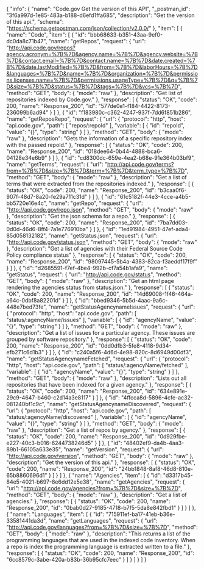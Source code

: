 {
  "info": {
    "name": "Code.gov Get the version of this API",
    "_postman_id": "3f6a997d-1e85-483a-b188-d6efd1ffa685",
    "description": "Get the version of this api.",
    "schema": "https://schema.getpostman.com/json/collection/v2.0.0/"
  },
  "item": [
    {
      "name": "Code",
      "item": [
        {
          "id": "bbb68633-b351-43aa-9ef0-dc0da8c71b47",
          "name": "getRepos",
          "request": {
            "url": "http://api.code.gov/repos?agency.acronym=%7B%7D&agency.name=%7B%7D&agency.website=%7B%7D&contact.email=%7B%7D&contact.name=%7B%7D&date.created=%7B%7D&date.lastModified=%7B%7D&from=%7B%7D&laborHours=%7B%7D&languages=%7B%7D&name=%7B%7D&organization=%7B%7D&permissions.licenses.name=%7B%7D&permissions.usageType=%7B%7D&q=%7B%7D&size=%7B%7D&status=%7B%7D&tags=%7B%7D&vcs=%7B%7D",
            "method": "GET",
            "body": {
              "mode": "raw"
            },
            "description": "Get list of repositories indexed by Code.gov."
          },
          "response": [
            {
              "status": "OK",
              "code": 200,
              "name": "Response_200",
              "id": "577de0e1-f184-4422-8173-236099b6ad94"
            }
          ]
        },
        {
          "id": "f183980c-c362-4247-937f-7dd6f851b286",
          "name": "getReposRepo",
          "request": {
            "url": {
              "protocol": "http",
              "host": "api.code.gov",
              "path": [
                "repos/:repoId"
              ],
              "variable": [
                {
                  "id": "repoId",
                  "value": "{}",
                  "type": "string"
                }
              ]
            },
            "method": "GET",
            "body": {
              "mode": "raw"
            },
            "description": "Gets the information of a specific repository index with the passed repoId."
          },
          "response": [
            {
              "status": "OK",
              "code": 200,
              "name": "Response_200",
              "id": "018dee64-0b44-4888-bca6-04128e34e6b9"
            }
          ]
        },
        {
          "id": "cd8300dc-659e-4ea2-b68e-91e364b03bf9",
          "name": "getTerms",
          "request": {
            "url": "http://api.code.gov/terms?from=%7B%7D&size=%7B%7D&term=%7B%7D&term_type=%7B%7D",
            "method": "GET",
            "body": {
              "mode": "raw"
            },
            "description": "Get a list of terms that were extracted from the repositories indexed."
          },
          "response": [
            {
              "status": "OK",
              "code": 200,
              "name": "Response_200",
              "id": "b3caa0f6-907f-48d7-8a20-fe29a711c31d"
            }
          ]
        },
        {
          "id": "61c5182f-44e3-4cce-a4b5-bb5720e16e4c",
          "name": "getRepo",
          "request": {
            "url": "http://api.code.gov/repo.json",
            "method": "GET",
            "body": {
              "mode": "raw"
            },
            "description": "Get the json schema for a repo."
          },
          "response": [
            {
              "status": "OK",
              "code": 200,
              "name": "Response_200",
              "id": "7ba7dd03-0d0d-46d6-8ff4-7a1e776910ba"
            }
          ]
        },
        {
          "id": "1ed91984-4951-47ef-ada4-85d058132182",
          "name": "getStatus.json",
          "request": {
            "url": "http://api.code.gov/status.json",
            "method": "GET",
            "body": {
              "mode": "raw"
            },
            "description": "Get a list of agencies with their Federal Source Code Policy compliance status"
          },
          "response": [
            {
              "status": "OK",
              "code": 200,
              "name": "Response_200",
              "id": "98097445-5b4a-4383-82ca-f3aeddf17f9f"
            }
          ]
        },
        {
          "id": "d2685591-f7ef-4be4-992b-cf7a54b1afa9",
          "name": "getStatus",
          "request": {
            "url": "http://api.code.gov/status",
            "method": "GET",
            "body": {
              "mode": "raw"
            },
            "description": "Get an html page rendering the agencies status from status.json."
          },
          "response": [
            {
              "status": "OK",
              "code": 200,
              "name": "Response_200",
              "id": "14d69008-1f46-464a-a64c-0dbf8a82201d"
            }
          ]
        },
        {
          "id": "bbed9346-5b5d-4aac-9a6c-448e7bed73fe",
          "name": "getStatusAgencynameIssues",
          "request": {
            "url": {
              "protocol": "http",
              "host": "api.code.gov",
              "path": [
                "status/:agencyName/issues"
              ],
              "variable": [
                {
                  "id": "agencyName",
                  "value": "{}",
                  "type": "string"
                }
              ]
            },
            "method": "GET",
            "body": {
              "mode": "raw"
            },
            "description": "Get a list of issues for a particular agency. These issues are grouped by software repository."
          },
          "response": [
            {
              "status": "OK",
              "code": 200,
              "name": "Response_200",
              "id": "0dd0dfb3-5fe8-4118-9d34-efb271c6d1b3"
            }
          ]
        },
        {
          "id": "c240a5f6-4d6d-4e98-820c-8d6949d00df3",
          "name": "getStatusAgencynameFetched",
          "request": {
            "url": {
              "protocol": "http",
              "host": "api.code.gov",
              "path": [
                "status/:agencyName/fetched"
              ],
              "variable": [
                {
                  "id": "agencyName",
                  "value": "{}",
                  "type": "string"
                }
              ]
            },
            "method": "GET",
            "body": {
              "mode": "raw"
            },
            "description": "Lists out all repositories that have been indexed for a given agency."
          },
          "response": [
            {
              "status": "OK",
              "code": 200,
              "name": "Response_200",
              "id": "634e891e-29c9-4647-b460-c2d14a3e8117"
            }
          ]
        },
        {
          "id": "4ffcca8d-5896-4cfe-ac32-081240bf1c9c",
          "name": "getStatusAgencynameDiscovered",
          "request": {
            "url": {
              "protocol": "http",
              "host": "api.code.gov",
              "path": [
                "status/:agencyName/discovered"
              ],
              "variable": [
                {
                  "id": "agencyName",
                  "value": "{}",
                  "type": "string"
                }
              ]
            },
            "method": "GET",
            "body": {
              "mode": "raw"
            },
            "description": "Get a list of repos by agency."
          },
          "response": [
            {
              "status": "OK",
              "code": 200,
              "name": "Response_200",
              "id": "0d929fbe-e227-40c3-b016-6244738246d5"
            }
          ]
        },
        {
          "id": "48402ef9-da4b-4aa3-89b1-66105a633e35",
          "name": "getVersion",
          "request": {
            "url": "http://api.code.gov/version",
            "method": "GET",
            "body": {
              "mode": "raw"
            },
            "description": "Get the version of this api."
          },
          "response": [
            {
              "status": "OK",
              "code": 200,
              "name": "Response_200",
              "id": "24bb1848-8af8-46d8-810e-65b8860696d1"
            }
          ]
        }
      ]
    },
    {
      "name": "Agencies",
      "item": [
        {
          "id": "d3317b45-84e5-4021-b697-8e6dd12e5e38",
          "name": "getAgencies",
          "request": {
            "url": "http://api.code.gov/agencies?from=%7B%7D&size=%7B%7D",
            "method": "GET",
            "body": {
              "mode": "raw"
            },
            "description": "Get a list of agencies."
          },
          "response": [
            {
              "status": "OK",
              "code": 200,
              "name": "Response_200",
              "id": "0bab0d27-9185-4718-b7f5-5da8e842fbd1"
            }
          ]
        }
      ]
    },
    {
      "name": "Languages",
      "item": [
        {
          "id": "715911ef-ba17-41eb-b36e-33581441da3d",
          "name": "getLanguages",
          "request": {
            "url": "http://api.code.gov/languages?from=%7B%7D&size=%7B%7D",
            "method": "GET",
            "body": {
              "mode": "raw"
            },
            "description": "This returns a list of the programming languages that are used in the indexed code inventory. When a repo is index the programming language is extracted written to a file."
          },
          "response": [
            {
              "status": "OK",
              "code": 200,
              "name": "Response_200",
              "id": "6cc8579c-3abe-420a-b83b-36b95cfc7eec"
            }
          ]
        }
      ]
    }
  ]
}